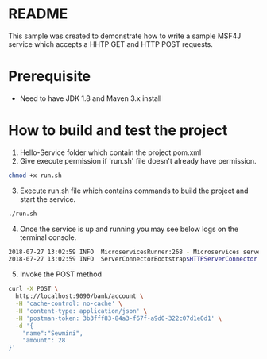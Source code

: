 # README

This sample was created to demonstrate how to write a sample MSF4J service which accepts a HHTP GET and HTTP POST requests.

# Prerequisite
* Need to have JDK 1.8  and Maven 3.x install

# How to build and test the project

1. Hello-Service folder which contain the project pom.xml
2. Give execute permission if 'run.sh' file doesn't already have permission.
```sh
chmod +x run.sh
```
3. Execute run.sh file which contains commands to build the project and start the service.
```sh
./run.sh
```
4. Once the service is up and running you may see below logs on the terminal console.
```sh
2018-07-27 13:02:59 INFO  MicroservicesRunner:268 - Microservices server started in 361ms
2018-07-27 13:02:59 INFO  ServerConnectorBootstrap$HTTPServerConnector:207 - HTTP(S) Interface starting on host 0.0.0.0 and port 9090
```
5. Invoke the POST method
```sh
curl -X POST \
  http://localhost:9090/bank/account \
  -H 'cache-control: no-cache' \
  -H 'content-type: application/json' \
  -H 'postman-token: 3b3fff83-84a3-f67f-a9d0-322c07d1e0d1' \
  -d '{
	"name":"Sewmini",
	"amount": 28
}'
```



